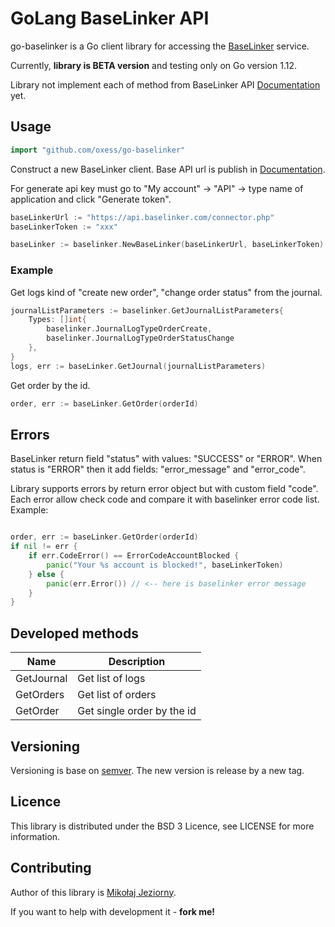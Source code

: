 # GoLang BaseLinker API

go-baselinker is a Go client library for accessing the [BaseLinker](https://baselinker.com/) service.

Currently, **library is BETA version** and testing only on Go version 1.12.

Library not implement each of method from BaseLinker API [Documentation](https://api.baselinker.com/) yet.

## Usage

```go
import "github.com/oxess/go-baselinker"
```

Construct a new BaseLinker client. Base API url is publish in [Documentation](https://api.baselinker.com/).

For generate api key must go to "My account" -> "API" -> type name of application and click "Generate token".

```go
baseLinkerUrl := "https://api.baselinker.com/connector.php"
baseLinkerToken := "xxx"

baseLinker := baselinker.NewBaseLinker(baseLinkerUrl, baseLinkerToken)
```

### Example

Get logs kind of "create new order", "change order status" from the journal.

```go
journalListParameters := baselinker.GetJournalListParameters{
    Types: []int{
        baselinker.JournalLogTypeOrderCreate, 
        baselinker.JournalLogTypeOrderStatusChange
    },
}
logs, err := baseLinker.GetJournal(journalListParameters)
```

Get order by the id.

```go
order, err := baseLinker.GetOrder(orderId)
```

## Errors

BaseLinker return field "status" with values: "SUCCESS" or "ERROR".
When status is "ERROR" then it add fields: "error_message" and "error_code".

Library supports errors by return error object but with custom field "code".
Each error allow check code and compare it with baselinker error code list.
Example:

```go

order, err := baseLinker.GetOrder(orderId)
if nil != err {
    if err.CodeError() == ErrorCodeAccountBlocked {
        panic("Your %s account is blocked!", baseLinkerToken)
    } else {
        panic(err.Error()) // <-- here is baselinker error message
    } 
}

```

## Developed methods 

Name       | Description
---------- | -----------
GetJournal | Get list of logs
GetOrders  | Get list of orders
GetOrder   | Get single order by the id

## Versioning 

Versioning is base on [semver](https://semver.org/). 
The new version is release by a new tag.

## Licence

This library is distributed under the BSD 3 Licence, see LICENSE for more information.

## Contributing

Author of this library is [Mikołaj Jeziorny](https://mikolaj-jeziorny.pl).

If you want to help with development it - **fork me!**
